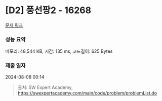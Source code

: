 # [D2] 풍선팡2 - 16268 

[문제 링크](https://swexpertacademy.com/main/code/problem/problemDetail.do?contestProbId=AYYlGU56XOkDFARc) 

### 성능 요약

메모리: 48,544 KB, 시간: 135 ms, 코드길이: 625 Bytes

### 제출 일자

2024-08-08 00:14



> 출처: SW Expert Academy, https://swexpertacademy.com/main/code/problem/problemList.do